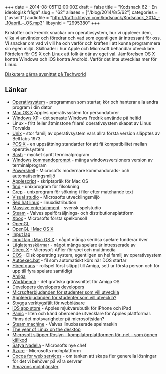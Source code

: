 +++
date = 2014-08-05T12:00:00Z
draft = false
title = "Kodsnack 62 - En ideologisk fråga"
slug = "62"
aliases = ["/blog/2014/8/5/62"]
categories = ["avsnitt"]
audiofile = "http://traffic.libsyn.com/kodsnack/Kodsnack_2014_-_10april_-_OS.mp3"
libsynid = "2995380"
+++

Kristoffer och Fredrik snackar om operativsystem, hur vi upplever dem, vilka vi använder och föredrar och vad som egentligen är intressant för oss. Vi snackar om vad vi vill ha och varför och kraften i att kunna programmera sin egen miljö. Skillnader i hur Apple och Microsoft behandlar utvecklare. Fördelen för OS X och Linux att folk är där av eget val. Jämförelsen OS X kontra Windows och iOS kontra Android. Varför det inte utvecklas mer för Linux.

[Diskutera gärna avsnittet på Techworld](http://techworld.idg.se/2.2524/1.569646/)

## Länkar ##
* [Operativsystem](http://en.wikipedia.org/wiki/Operating_system) - programmen som startar, kör och hanterar alla andra program i din dator
* [Mac OS X](http://en.wikipedia.org/wiki/Mac_os_x) Apples operativsystem för persondatorer
* [Windows XP](http://en.wikipedia.org/wiki/Windows_XP) - det senaste Windows Fredrik använde på heltid
* [Linux](http://en.wikipedia.org/wiki/Linux) - fritt (eller åtminstone friare) operativsystem skapat av Linus Torvalds
* [Unix](http://en.wikipedia.org/wiki/Unix) - stor familj av operativsystem vars allra första version släpptes av Bell labs 1973
* [POSIX](http://en.wikipedia.org/wiki/POSIX) - en uppsättning standarder för att få kompatibilitet mellan operativsystem
* [Bash](http://en.wikipedia.org/wiki/Bash_%28Unix_shell%29) - mycket spritt terminalprogram
* [Windows kommandoprompt](http://en.wikipedia.org/wiki/Windows_command_line) - många windowsversioners version av terminalprogram
* [Powershell](http://en.wikipedia.org/wiki/Powershell) - Microsofts modernare kommandorads- och automatiseringsmiljö
* [Applescript](http://en.wikipedia.org/wiki/Applescript) - skriptspråk för Mac OS
* [find](http://en.wikipedia.org/wiki/Find) - unixprogram för filsökning
* [Grep](http://en.wikipedia.org/wiki/Grep) - unixprogram för sökning i filer efter matchande text
* [Visual studio](http://en.wikipedia.org/wiki/Visual_studio) - Microsofts utvecklingsmiljö 
* [Red hat linux](http://en.wikipedia.org/wiki/Red_hat_linux) - linuxdistribution
* [Massive entertainment](http://en.wikipedia.org/wiki/Massive_Entertainment) - svensk spelstudio
* [Steam](http://en.wikipedia.org/wiki/Steam_%28software%29) - Valves spelförsäljnings- och distributionsplattform
* [Xbox](http://en.wikipedia.org/wiki/Xbox_%28console%29) - Microsofts första spelkonsoll
* [OpenGL](http://en.wikipedia.org/wiki/Opengl)
* [OpenGL i Mac OS X](https://developer.apple.com/opengl/)
* [Input lag](http://en.wikipedia.org/wiki/Input_lag)
* [Input lag i Mac OS X](https://www.google.com/search?q=opengl%20and%20os%20x#q=what+is+input+lag) - något många seriösa spelare funderar över
* [Låglatensskärmar](http://www.tomshardware.co.uk/forum/63543-3-benq-xl2420t-gaming-monitor-review-competitive-gaming-discussion) - något många spelare är intresserade av
* [Direct X](http://en.wikipedia.org/wiki/Direct_X) - Microsoft-APIer för spel och multimedia
* [DOS](http://en.wikipedia.org/wiki/DOS) - Disk operating system, egentligen en hel familj av operativsystem
* [Autoexec.bat](http://en.wikipedia.org/wiki/Autoexec.bat) - fil som automatiskt körs när DOS startar
* [Hired guns](http://en.wikipedia.org/wiki/Hired_Guns) - rollspel först släppt till Amiga, sett ur första person och för upp till fyra spelare samtidigt
* [Amiga](http://en.wikipedia.org/wiki/Amiga)
* [Workbench](http://en.wikipedia.org/wiki/Workbench_%28AmigaOS%29) - det grafiska gränssnittet för Amiga OS
* [Developers developers developers](http://m.youtube.com/watch?v=8To-6VIJZRE)
* [Micrsofterbjudanden för studenter som vill utveckla](https://www.dreamspark.com/)
* [Appleerbjudanden för studenter som vill utveckla?](https://developer.apple.com/programs/ios/university/)
* [Stygga verktygsfält för webbläsare](http://en.wikipedia.org/wiki/Ask_toolbar#Ask_Toolbar_controversy)
* [iOS app store](http://en.wikipedia.org/wiki/IOS_App_Store) - Apples mjukvarubutik för iPhone och iPad
* [Panic](http://www.panic.com) - liten och känd oberoende utvecklare för Apples plattformar. Finns det motsvarigheter på microsoftsidan?
* [Steam machine](http://en.wikipedia.org/wiki/Steam_Machine_%28hardware_platform%29) - Valves linuxbaserade spelmaskin
* [The year of Linux on the desktop](http://www.infoworld.com/d/open-source-software/2014-the-year-of-the-linux-desktop-238358)
* [Microsoft släpper Roslyn - kompilatorplattformen för .net - som öppen källkod](https://roslyn.codeplex.com/)
* [Satya Nadella](http://en.wikipedia.org/wiki/Satya_Nadella) - Microsofts nye chef
* [Azure](http://en.wikipedia.org/wiki/Windows_Azure) - Microsofts molnplattform
* [Cocoa for web services](http://inessential.com/2014/04/09/cocoa_for_web_services) - om tanken att skapa fler generella lösningar för det vi behöver på våra servrar
* [Amazons molntjänster](http://aws.amazon.com/)